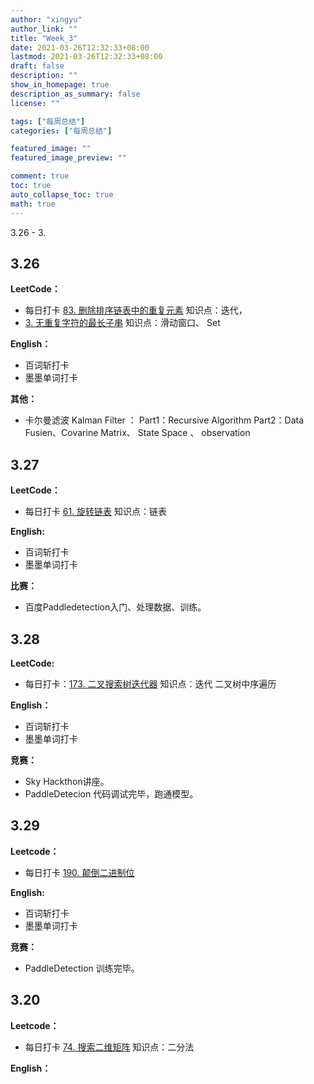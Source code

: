 ```yaml
---
author: "xingyu"
author_link: ""
title: "Week_3"
date: 2021-03-26T12:32:33+08:00
lastmod: 2021-03-26T12:32:33+08:00
draft: false
description: ""
show_in_homepage: true
description_as_summary: false
license: ""

tags: ["每周总结"]
categories: ["每周总结"]

featured_image: ""
featured_image_preview: ""

comment: true
toc: true
auto_collapse_toc: true
math: true
---
```


3.26 - 3.

<!--more-->

## 3.26

**LeetCode：**

* 每日打卡 [83. 删除排序链表中的重复元素](https://leetcode-cn.com/problems/remove-duplicates-from-sorted-list/)  知识点：迭代，
* [3. 无重复字符的最长子串](https://leetcode-cn.com/problems/longest-substring-without-repeating-characters/)  知识点：滑动窗口、 Set

**English：**

* 百词斩打卡
* 墨墨单词打卡

**其他：**

* 卡尔曼滤波 Kalman Filter ： Part1：Recursive Algorithm Part2：Data Fusien、Covarine Matrix、 State Space 、 observation

## 3.27

**LeetCode：**

* 每日打卡 [61. 旋转链表](https://leetcode-cn.com/problems/rotate-list/)  知识点：链表

**English:**

* 百词斩打卡
* 墨墨单词打卡

**比赛：**

* 百度Paddledetection入门、处理数据、训练。

## 3.28

**LeetCode:**

* 每日打卡：[173. 二叉搜索树迭代器](https://leetcode-cn.com/problems/binary-search-tree-iterator/)  知识点：迭代 二叉树中序遍历

**English：**

* 百词斩打卡
* 墨墨单词打卡

**竞赛：**

* Sky Hackthon讲座。
* PaddleDetecion 代码调试完毕，跑通模型。

## 3.29

**Leetcode：**

* 每日打卡 [190. 颠倒二进制位](https://leetcode-cn.com/problems/reverse-bits/) 

**English:**

* 百词斩打卡
* 墨墨单词打卡

**竞赛：**

* PaddleDetection 训练完毕。

## 3.20

**Leetcode：**

* 每日打卡 [74. 搜索二维矩阵](https://leetcode-cn.com/problems/search-a-2d-matrix/)  知识点：二分法

**English：**





